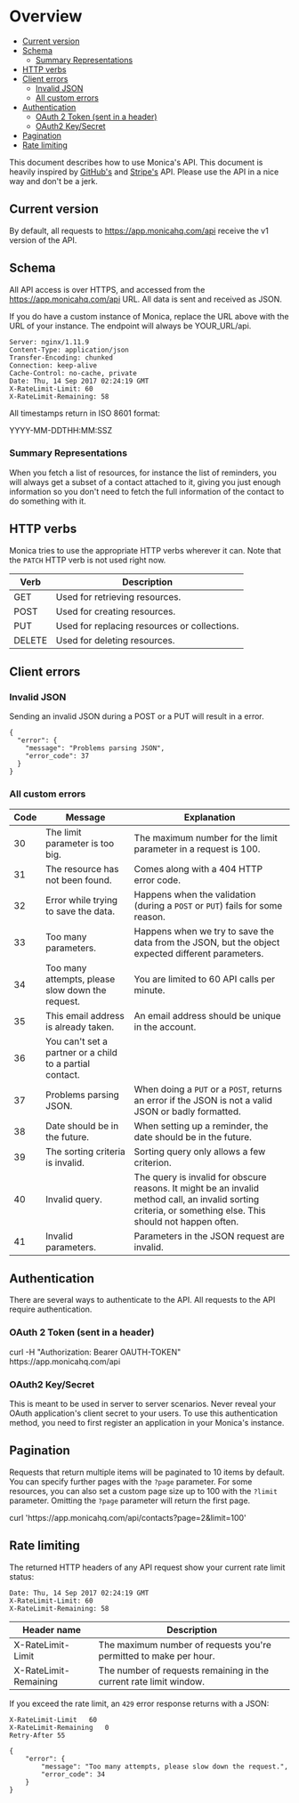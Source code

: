 # Overview

<!-- TOC -->

- [Current version](#current-version)
- [Schema](#schema)
    - [Summary Representations](#summary-representations)
- [HTTP verbs](#http-verbs)
- [Client errors](#client-errors)
    - [Invalid JSON](#invalid-json)
    - [All custom errors](#all-custom-errors)
- [Authentication](#authentication)
    - [OAuth 2 Token (sent in a header)](#oauth-2-token-sent-in-a-header)
    - [OAuth2 Key/Secret](#oauth2-keysecret)
- [Pagination](#pagination)
- [Rate limiting](#rate-limiting)

<!-- /TOC -->

This document describes how to use Monica's API. This document is heavily
inspired by [GitHub's](https://developer.github.com/v3) and
[Stripe's](https://stripe.com/docs/api) API. Please use the API in a nice way
and don't be a jerk.

<a id="markdown-current-version" name="current-version"></a>
## Current version

By default, all requests to <span>https://app.monicahq.com/api</span> receive the
v1 version of the API.

<a id="markdown-schema" name="schema"></a>
## Schema

All API access is over HTTPS, and accessed from the
<span>https://app.monicahq.com/api</span> URL. All data is sent and received as
JSON.

If you do have a custom instance of Monica, replace the URL above with the URL
of your instance. The endpoint will always be <span>YOUR_URL/api</span>.

<pre><code class="bash hljs">Server: nginx/1.11.9
Content-Type: application/json
Transfer-Encoding: chunked
Connection: keep-alive
Cache-Control: no-cache, private
Date: Thu, 14 Sep 2017 02:24:19 GMT
X-RateLimit-Limit: 60
X-RateLimit-Remaining: 58
</code></pre>

All timestamps return in ISO 8601 format:

<span class="url">
YYYY-MM-DDTHH:MM:SSZ
</span>

<a id="markdown-summary-representations" name="summary-representations"></a>
### Summary Representations

When you fetch a list of resources, for instance the list of reminders, you will
always get a subset of a contact attached to it, giving you just enough
information so you don't need to fetch the full information of the contact to do
something with it.

<a id="markdown-http-verbs" name="http-verbs"></a>
## HTTP verbs

Monica tries to use the appropriate HTTP verbs wherever it can. Note that the
`PATCH` HTTP verb is not used right now.

| Verb | Description |
| ---- | ----------- |
| GET | Used for retrieving resources. |
| POST | Used for creating resources. |
| PUT | Used for replacing resources or collections. |
| DELETE | Used for deleting resources. |

<a id="markdown-client-errors" name="client-errors"></a>
## Client errors

<a id="markdown-invalid-json" name="invalid-json"></a>
### Invalid JSON

Sending an invalid JSON during a POST or a PUT will result in a error.

<pre><code class="json">{
  "error": {
    "message": "Problems parsing JSON",
    "error_code": 37
  }
}</code>
</pre>

<a id="markdown-all-custom-errors" name="all-custom-errors"></a>
### All custom errors

| Code | Message | Explanation |
| ---- | ----------- | ----------- |
| 30 | The limit parameter is too big. | The maximum number for the limit parameter in a request is 100. |
| 31 | The resource has not been found. | Comes along with a 404 HTTP error code. |
| 32 | Error while trying to save the data. | Happens when the validation (during a `POST` or `PUT`) fails for some reason. |
| 33 | Too many parameters. | Happens when we try to save the data from the JSON, but the object expected different parameters. |
| 34 | Too many attempts, please slow down the request. | You are limited to 60 API calls per minute. |
| 35 | This email address is already taken. | An email address should be unique in the account. |
| 36 | You can't set a partner or a child to a partial contact. | |
| 37 | Problems parsing JSON. | When doing a `PUT` or a `POST`, returns an error if the JSON is not a valid JSON or badly formatted. |
| 38 | Date should be in the future. | When setting up a reminder, the date should be in the future. |
| 39 | The sorting criteria is invalid. | Sorting query only allows a few criterion. |
| 40 | Invalid query. | The query is invalid for obscure reasons. It might be an invalid method call, an invalid sorting criteria, or something else. This should not happen often. |
| 41 | Invalid parameters. | Parameters in the JSON request are invalid. |

<a id="markdown-authentication" name="authentication"></a>
## Authentication

There are several ways to authenticate to the API. All requests to the API require authentication.

<a id="markdown-oauth-2-token-sent-in-a-header" name="oauth-2-token-sent-in-a-header"></a>
### OAuth 2 Token (sent in a header)

<span class="url">
  curl -H "Authorization: Bearer OAUTH-TOKEN" https://app.monicahq.com/api
</span>

<a id="markdown-oauth2-keysecret" name="oauth2-keysecret"></a>
### OAuth2 Key/Secret

This is meant to be used in server to server scenarios. Never reveal your OAuth
application's client secret to your users. To use this authentication method,
you need to first register an application in your Monica's instance.

<a id="markdown-pagination" name="pagination"></a>
## Pagination

Requests that return multiple items will be paginated to 10 items by default.
You can specify further pages with the `?page` parameter. For some resources,
you can also set a custom page size up to 100 with the `?limit` parameter.
Omitting the `?page` parameter will return the first page.

<span class="url">
curl 'https://app.monicahq.com/api/contacts?page=2&limit=100'
</span>

<a id="markdown-rate-limiting" name="rate-limiting"></a>
## Rate limiting

The returned HTTP headers of any API request show your current rate limit status:

<pre><code class="bash">Date: Thu, 14 Sep 2017 02:24:19 GMT
X-RateLimit-Limit: 60
X-RateLimit-Remaining: 58</code></pre>

| Header name | Description |
| ----------- | ----------- |
| X-RateLimit-Limit | The maximum number of requests you're permitted to make per hour. |
| X-RateLimit-Remaining | The number of requests remaining in the current rate limit window. |

If you exceed the rate limit, an `429` error response returns with a JSON:

<pre><code class="bash hljs">X-RateLimit-Limit   60
X-RateLimit-Remaining   0
Retry-After 55</code></pre>

<pre><code class="json hljs">{
    "error": {
        "message": "Too many attempts, please slow down the request.",
        "error_code": 34
    }
}</code></pre>
